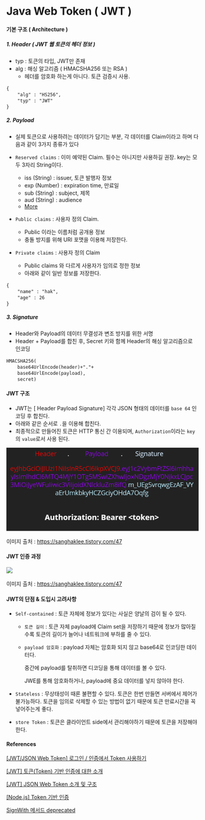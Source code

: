 # Java Web Token ( JWT )

#### 기본 구조 ( Architecture )

##### 1. Header ( JWT 웹 토큰의 헤더 정보 )

- typ : 토큰의 타입, JWT만 존재
- alg : 해싱 알고리즘 ( HMACSHA256 또는 RSA )
  - 헤더를 암호화 하는게 아니다. 토큰 검증시 사용.

```
{
	"alg" : "HS256",
	"typ" : "JWT"
}
```

##### 2. Payload

- 실제 토큰으로 사용하려는 데이터가 담기는 부분, 각 데이터를 Claim이라고 하며 다음과 같이 3가지 종류가 있다
- `Reserved claims` : 이미 예약된 Claim. 필수는 아니지만 사용하길 권장. key는 모두 3자리 String이다.
  - iss (String) : issuer, 토큰 발행자 정보
  - exp (Number) : expiration time, 만료일
  - sub (String) : subject, 제목
  - aud (String) : audience
  - [More](https://tools.ietf.org/html/draft-jones-json-web-token-07#section-4.1)

- `Public claims` : 사용자 정의 Claim.
  - Public 이라는 이름처럼 공개용 정보
  - 충돌 방지를 위해 URI 포맷을 이용해 저장한다.
- `Private claims` : 사용자 정의 Claim
  - Public claims 와 다르게 사용자가 임의로 정한 정보
  - 아래와 같이 일반 정보를 저장한다.

```
{
	"name" : "hak",
	"age" : 26
}
```

##### 3. Signature

- Header와 Payload의 데이터 무결성과 변조 방지를 위한 서명 
- Header + Payload를 합친 후, Secret 키와 함께 Header의 해싱 알고리즘으로 인코딩

```
HMACSHA256(
	base64UrlEncode(header)+"."+
	base64UrlEncode(payload),
	secret)
```



#### JWT 구조

- JWT는 [ Header Payload Signature] 각각 JSON 형태의 데이터를 `base 64` 인코딩 후 합친다.
- 아래와 같은 순서로 `.`을 이용해 합친다.
- 최종적으로 만들어진 토큰은 HTTP 통신 간 이용되며, `Authorization`이라는 `key`의 `value`로서 사용 된다.

![](document_img/JWT-Architecturepng.png)

이미지 출처 : https://sanghaklee.tistory.com/47

#### JWT 인증 과정

![](C:\Users\multicampus\Desktop\스켈레톤_공통\sub2-project\heartmarket\document_img\JWT-process.png)

이미지 출처 : https://sanghaklee.tistory.com/47



#### JWT의 단점 & 도입시 고려사항

- `Self-contained` :  토큰 자체에 정보가 있다는 사실은 양날의 검이 될 수 있다.

  - `토큰 길이` : 토큰 자체 payload에 Claim set을 저장하기 때문에 정보가 많아질수록 토큰의 길이가 늘어나 네트워크에 부하를 줄 수 있다.

  - `payload 암호화` : payload 자체는 암호화 되지 않고 base64로 인코딩한 데이터다.

    중간에 payload를 탈취하면 디코딩을 통해 데이터를 볼 수 있다.

    JWE를 통해 암호화하거나, payload에 중요 데이터를 넣지 않아야 한다.

- `Stateless` : 무상태성이 때론 불편할 수 있다. 토큰은 한번 만들면 서버에서 제어가 불가능하다. 
  토큰을 임의로 삭제할 수 있는 방법이 없기 때문에 토큰 만료시간을 꼭 넣어주는게 좋다.

- `store Token` : 토큰은 클라이언트 side에서 관리해야하기 때문에 토큰을 저장해야 한다.



#### References

[[JWT/JSON Web Token] 로그인 / 인증에서 Token 사용하기](https://sanghaklee.tistory.com/47)

[[JWT] 토큰(Token) 기반 인증에 대한 소개](https://velopert.com/2350)

[[JWT] JSON Web Token 소개 및 구조](https://velopert.com/2389)

[[Node.js] Token 기반 인증](https://behonestar.tistory.com/37)

[SignWith 메서드 deprecated ](https://stackoverflow.com/questions/40252903/static-secret-as-byte-key-or-string)

